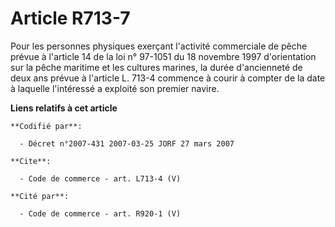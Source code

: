 # Article R713-7

Pour les personnes physiques exerçant l'activité commerciale de pêche prévue à l'article 14 de la loi n° 97-1051 du 18
novembre 1997 d'orientation sur la pêche maritime et les cultures marines, la durée d'ancienneté de deux ans prévue à
l'article L. 713-4 commence à courir à compter de la date à laquelle l'intéressé a exploité son premier navire.

**Liens relatifs à cet article**

	**Codifié par**:

	  - Décret n°2007-431 2007-03-25 JORF 27 mars 2007

	**Cite**:

	  - Code de commerce - art. L713-4 (V)

	**Cité par**:

	  - Code de commerce - art. R920-1 (V)
